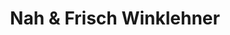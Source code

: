 ---
title: "Nah & Frisch Winklehner"
url: /windhaag-bei-freistadt/nah-und-frisch-winklehner/
shop: Supermarkt
---